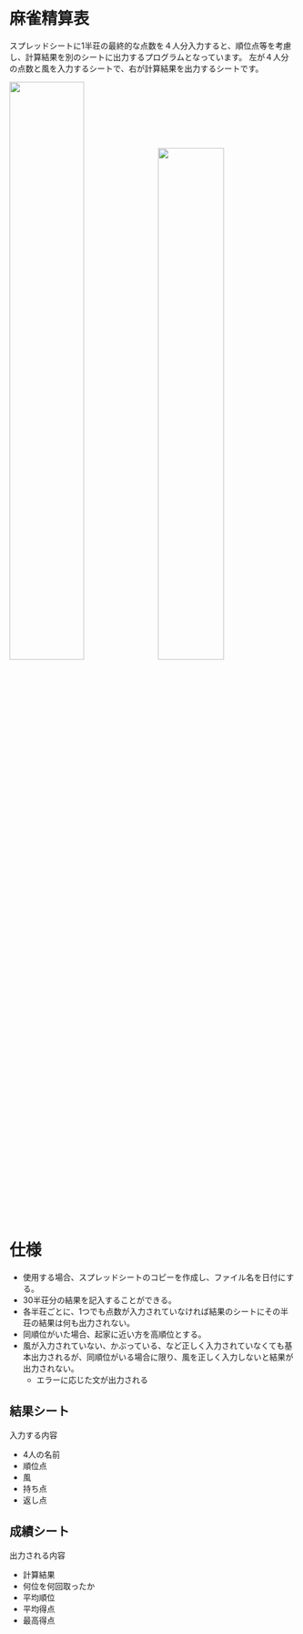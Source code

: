 # 麻雀精算表
スプレッドシートに1半荘の最終的な点数を４人分入力すると、順位点等を考慮し、計算結果を別のシートに出力するプログラムとなっています。
左が４人分の点数と風を入力するシートで、右が計算結果を出力するシートです。

<img src="https://github.com/Ryusei5361/majan-gas/assets/78830588/85849365-5278-4b1c-9789-0e732e2edc0b" width="51%"> <img src="https://github.com/Ryusei5361/majan-gas/assets/78830588/9ec47b04-342f-438b-a36d-f1db5875d9a1" width="48%">


# 仕様
- 使用する場合、スプレッドシートのコピーを作成し、ファイル名を日付にする。
- 30半荘分の結果を記入することができる。
- 各半荘ごとに、1つでも点数が入力されていなければ結果のシートにその半荘の結果は何も出力されない。
- 同順位がいた場合、起家に近い方を高順位とする。
- 風が入力されていない、かぶっている、など正しく入力されていなくても基本出力されるが、同順位がいる場合に限り、風を正しく入力しないと結果が出力されない。
  - エラーに応じた文が出力される

## 結果シート
入力する内容

- 4人の名前
- 順位点
- 風
- 持ち点
- 返し点

## 成績シート
出力される内容

- 計算結果
- 何位を何回取ったか
- 平均順位
- 平均得点
- 最高得点
